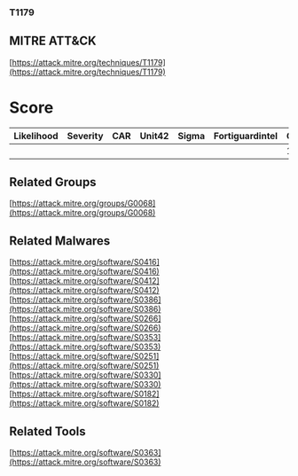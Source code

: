 
### T1179
## MITRE ATT&CK
[https://attack.mitre.org/techniques/T1179](https://attack.mitre.org/techniques/T1179)

# Score

| Likelihood | Severity | CAR | Unit42 | Sigma | Fortiguardintel | Groups | Malwares | Tools |
| ---------- | -------- | --- | ------ | ----- | --------------- | ---  | --- | --- |
 |   |   |   |   |   |   | 1 | 8 | 1 |



## Related Groups

[https://attack.mitre.org/groups/G0068](https://attack.mitre.org/groups/G0068)
[]()


## Related Malwares

[https://attack.mitre.org/software/S0416](https://attack.mitre.org/software/S0416)
[https://attack.mitre.org/software/S0412](https://attack.mitre.org/software/S0412)
[https://attack.mitre.org/software/S0386](https://attack.mitre.org/software/S0386)
[https://attack.mitre.org/software/S0266](https://attack.mitre.org/software/S0266)
[https://attack.mitre.org/software/S0353](https://attack.mitre.org/software/S0353)
[https://attack.mitre.org/software/S0251](https://attack.mitre.org/software/S0251)
[https://attack.mitre.org/software/S0330](https://attack.mitre.org/software/S0330)
[https://attack.mitre.org/software/S0182](https://attack.mitre.org/software/S0182)
[]()


## Related Tools

[https://attack.mitre.org/software/S0363](https://attack.mitre.org/software/S0363)
[]()
